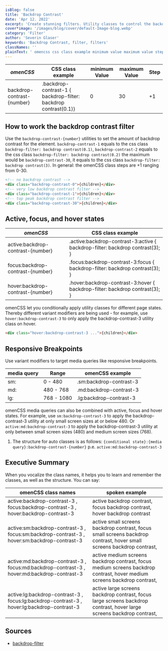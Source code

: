 ```yaml
---
isBlog: false
title: 'Backdrop Contrast'
date: 'Apr 12. 2022'
excerpt: 'Create stunning filters. Utility classes to control the backdrop contrast.'
cover*image: '/images/blog/cover/default-Image-blog.webp'
category: 'Filter'
author: 'Severin Glaser'
keywords: 'Backdrop Contrast, filter, filters'
classNames: ''
plainText: ' omencss css class example minimum value maximum value step backdrop-contrast number backdrop-contrast-1 backdrop-filter: backdrop contrast 0 1 0 30 +1 how to work the backdrop contrast filter use the `backdrop-contrast number ` utilities to set the amount of backdrop contrast for the element `backdrop-contrast-1` equals to the css class `backdrop-filter: backdrop contrast 0 1 ` `backdrop-contrast-2` equals to the css class `backdrop-filter: backdrop contrast 0 2 ` the maximum would be `backdrop-contrast-30` it equals to the css class `backdrop-filter: backdrop contrast 3 ` in general: the omencss class steps are +1 ranging from 0-30  active focus and hover states omencss css class example active:backdrop-contrast number active :backdrop-contrast-3:active backdrop-filter: backdrop contrast 3 ; focus:backdrop-contrast number focus :backdrop-contrast-3:focus backdrop-filter: backdrop contrast 3 ; hover:backdrop-contrast number hover :backdrop-contrast-3:hover backdrop-filter: backdrop contrast 3 ; omencss let you conditionally apply utility classes for different page states thereby different variant modifiers are being used for example use `hover:backdrop-contrast-3` to only apply the backdrop-contrast-3 utility class on hover  responsive breakpoints use variant modifiers to target media queries like responsive breakpoints media query range omencss example sm: 0 480 sm:backdrop-contrast-3 md: 480 768 md:backdrop-contrast-3 lg: 768 1080 lg:backdrop-contrast-3 omencss media queries can also be combined with active focus and hover states for example use `sm:backdrop-contrast-3` to apply the backdrop-contrast-3 utility at only small screen sizes at or below 480 or `active:md:backdrop-contrast-3` to apply the backdrop-contrast-3 utility at only between small screen sizes 480 and medium screen sizes 768 1 the structure for auto classes is as follows: ` conditional state : media query :backdrop-contrast number ` p e `active:md:backdrop-contrast-3` executive summary when you vocalize the class names it helps you to learn and remember the classes as well as the structure you can say: omencss class names spoken example active:backdrop-contrast-3 focus:backdrop-contrast-3 hover:backdrop-contrast-3 active backdrop contrast focus backdrop contrast hover backdrop contrast active:sm:backdrop-contrast-3 focus:sm:backdrop-contrast-3 hover:sm:backdrop-contrast-3 active small screens backdrop contrast focus small screens backdrop contrast hover small screens backdrop contrast active:md:backdrop-contrast-3 focus:md:backdrop-contrast-3 hover:md:backdrop-contrast-3 active medium screens backdrop contrast focus medium screens backdrop contrast hover medium screens backdrop contrast active:lg:backdrop-contrast-3 focus:lg:backdrop-contrast-3 hover:lg:backdrop-contrast-3 active large screens backdrop contrast focus large screens backdrop contrast hover large screens backdrop contrast sources backdrop-filter https: developer mozilla org en-us docs web css backdrop-filter '
---
```


| _omenCSS_                  | CSS class example                                               | minimum Value | maximum Value | Step |
| -------------------------- | --------------------------------------------------------------- | ------------- | ------------- | ---- |
| backdrop-contrast-{number} | .backdrop-contrast-1 { backdrop-filter: backdrop contrast(0.1)} | 0             | 30            | +1   |

## How to work the backdrop contrast filter

Use the `backdrop-contrast-{number}` utilities to set the amount of backdrop contrast for the element. `backdrop-contrast-1` equals to the css class `backdrop-filter: backdrop contrast(0.1)`, `backdrop-contrast-2` equals to the css class `backdrop-filter: backdrop contrast(0.2)` the maximum would be `backdrop-contrast-30`, it equals to the css class `backdrop-filter: backdrop contrast(3)`. In general: the omenCSS class steps are +1 ranging from 0-30.

```html
<!-- no backdrop contrast -->
<div class="backdrop-contrast-0">{children}</div>
<!-- very low backdrop contrast filter -->
<div class="backdrop-contrast-1">{children}</div>
<!-- top peak backdrop contrast filter -->
<div class="backdrop-contrast-30">{children}</div>
```

## Active, focus, and hover states

| _omenCSS_                         | CSS class example                                                              |
| --------------------------------- | ------------------------------------------------------------------------------ |
| active:backdrop-contrast-{number} | .active\:backdrop-contrast-3:active { backdrop-filter: backdrop contrast(3); } |
| focus:backdrop-contrast-{number}  | .focus\:backdrop-contrast-3:focus { backdrop-filter: backdrop contrast(3); }   |
| hover:backdrop-contrast-{number}  | .hover\:backdrop-contrast-3:hover { backdrop-filter: backdrop contrast(3); }   |

omenCSS let you conditionally apply utility classes for different page states. Thereby different variant modifiers are being used - for example, use `hover:backdrop-contrast-3` to only apply the backdrop-contrast-3 utility class on hover.

```html
<div class="hover:backdrop-contrast-3 ...">{children}</div>
```

## Responsive Breakpoints

Use variant modifiers to target media queries like responsive breakpoints.

| media query | Range      | omenCSS example         |
| ----------- | ---------- | ----------------------- |
| sm:         | 0 - 480    | .sm:backdrop-contrast-3 |
| md:         | 480 - 768  | .md:backdrop-contrast-3 |
| lg:         | 768 - 1080 | .lg:backdrop-contrast-3 |

omenCSS media queries can also be combined with active, focus and hover states. For example, use `sm:backdrop-contrast-3` to apply the backdrop-contrast-3 utility at only small screen sizes at or below 480. Or `active:md:backdrop-contrast-3` to apply the backdrop-contrast-3 utility at only between small screen sizes (480) and medium screen sizes (768).

1. The structure for auto classes is as follows: `{conditional state}:{media query}:backdrop-contrast-{number}` p.e. `active:md:backdrop-contrast-3`

## Executive Summary

When you vocalize the class names, it helps you to learn and remember the classes, as well as the structure. You can say:

| omenCSS class names                                                                         | spoken example                                                                                                           |
| ------------------------------------------------------------------------------------------- | ------------------------------------------------------------------------------------------------------------------------ |
| active:backdrop-contrast-3 , focus:backdrop-contrast-3 , hover:backdrop-contrast-3          | active backdrop contrast, focus backdrop contrast, hover backdrop contrast                                               |
| active:sm:backdrop-contrast-3 , focus:sm:backdrop-contrast-3 , hover:sm:backdrop-contrast-3 | active small screens backdrop contrast, focus small screens backdrop contrast, hover small screens backdrop contrast,    |
| active:md:backdrop-contrast-3 , focus:md:backdrop-contrast-3 , hover:md:backdrop-contrast-3 | active medium screens backdrop contrast, focus medium screens backdrop contrast, hover medium screens backdrop contrast, |
| active:lg:backdrop-contrast-3 , focus:lg:backdrop-contrast-3 , hover:lg:backdrop-contrast-3 | active large screens backdrop contrast, focus large screens backdrop contrast, hover large screens backdrop contrast,    |

## Sources

- [backdrop-filter](https://developer.mozilla.org/en-US/docs/Web/CSS/backdrop-filter)
